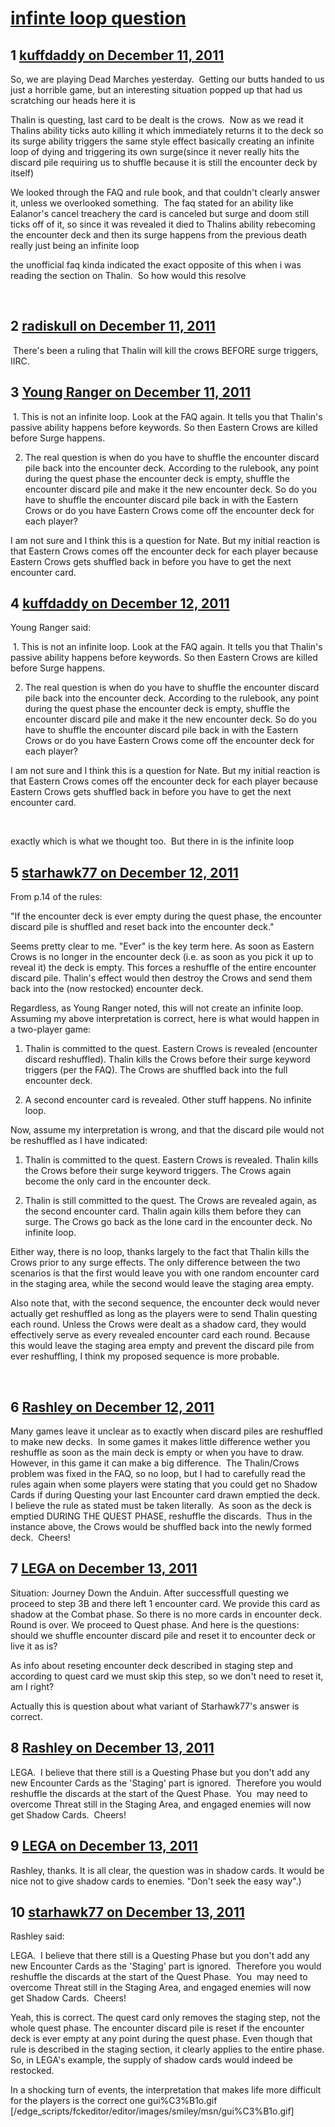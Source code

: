 # [infinte loop question](https://community.fantasyflightgames.com/topic/57467-infinte-loop-question/)

## 1 [kuffdaddy on December 11, 2011](https://community.fantasyflightgames.com/topic/57467-infinte-loop-question/?do=findComment&comment=566530)

So, we are playing Dead Marches yesterday.  Getting our butts handed to us just a horrible game, but an interesting situation popped up that had us scratching our heads here it is

Thalin is questing, last card to be dealt is the crows.  Now as we read it Thalins ability ticks auto killing it which immediately returns it to the deck so its surge ability triggers the same style effect basically creating an infinite loop of dying and triggering its own surge(since it never really hits the discard pile requiring us to shuffle because it is still the encounter deck by itself)

We looked through the FAQ and rule book, and that couldn't clearly answer it, unless we overlooked something.  The faq stated for an ability like Ealanor's cancel treachery the card is canceled but surge and doom still ticks off of it, so since it was revealed it died to Thalins ability rebecoming the encounter deck and then its surge happens from the previous death really just being an infinite loop

the unofficial faq kinda indicated the exact opposite of this when i was reading the section on Thalin.  So how would this resolve

 

## 2 [radiskull on December 11, 2011](https://community.fantasyflightgames.com/topic/57467-infinte-loop-question/?do=findComment&comment=566534)

 There's been a ruling that Thalin will kill the crows BEFORE surge triggers, IIRC.

## 3 [Young Ranger on December 11, 2011](https://community.fantasyflightgames.com/topic/57467-infinte-loop-question/?do=findComment&comment=566536)

 1. This is not an infinite loop. Look at the FAQ again. It tells you that Thalin's passive ability happens before keywords. So then Eastern Crows are killed before Surge happens.

2. The real question is when do you have to shuffle the encounter discard pile back into the encounter deck. According to the rulebook, any point during the quest phase the encounter deck is empty, shuffle the encounter discard pile and make it the new encounter deck. So do you have to shuffle the encounter discard pile back in with the Eastern Crows or do you have Eastern Crows come off the encounter deck for each player?

I am not sure and I think this is a question for Nate. But my initial reaction is that Eastern Crows comes off the encounter deck for each player because Eastern Crows gets shuffled back in before you have to get the next encounter card.

## 4 [kuffdaddy on December 12, 2011](https://community.fantasyflightgames.com/topic/57467-infinte-loop-question/?do=findComment&comment=566636)

Young Ranger said:

 1. This is not an infinite loop. Look at the FAQ again. It tells you that Thalin's passive ability happens before keywords. So then Eastern Crows are killed before Surge happens.

2. The real question is when do you have to shuffle the encounter discard pile back into the encounter deck. According to the rulebook, any point during the quest phase the encounter deck is empty, shuffle the encounter discard pile and make it the new encounter deck. So do you have to shuffle the encounter discard pile back in with the Eastern Crows or do you have Eastern Crows come off the encounter deck for each player?

I am not sure and I think this is a question for Nate. But my initial reaction is that Eastern Crows comes off the encounter deck for each player because Eastern Crows gets shuffled back in before you have to get the next encounter card.



 

exactly which is what we thought too.  But there in is the infinite loop

## 5 [starhawk77 on December 12, 2011](https://community.fantasyflightgames.com/topic/57467-infinte-loop-question/?do=findComment&comment=566788)

From p.14 of the rules:

"If the encounter deck is ever empty during the quest phase, the encounter discard pile is shuffled and reset back into the encounter deck."

Seems pretty clear to me. "Ever" is the key term here. As soon as Eastern Crows is no longer in the encounter deck (i.e. as soon as you pick it up to reveal it) the deck is empty. This forces a reshuffle of the entire encounter discard pile. Thalin's effect would then destroy the Crows and send them back into the (now restocked) encounter deck.

Regardless, as Young Ranger noted, this will not create an infinite loop. Assuming my above interpretation is correct, here is what would happen in a two-player game:

1. Thalin is committed to the quest. Eastern Crows is revealed (encounter discard reshuffled). Thalin kills the Crows before their surge keyword triggers (per the FAQ). The Crows are shuffled back into the full encounter deck.

2. A second encounter card is revealed. Other stuff happens. No infinite loop.

Now, assume my interpretation is wrong, and that the discard pile would not be reshuffled as I have indicated:

1. Thalin is committed to the quest. Eastern Crows is revealed. Thalin kills the Crows before their surge keyword triggers. The Crows again become the only card in the encounter deck.

2. Thalin is still committed to the quest. The Crows are revealed again, as the second encounter card. Thalin again kills them before they can surge. The Crows go back as the lone card in the encounter deck. No infinite loop.

Either way, there is no loop, thanks largely to the fact that Thalin kills the Crows prior to any surge effects. The only difference between the two scenarios is that the first would leave you with one random encounter card in the staging area, while the second would leave the staging area empty. 

Also note that, with the second sequence, the encounter deck would never actually get reshuffled as long as the players were to send Thalin questing each round. Unless the Crows were dealt as a shadow card, they would effectively serve as every revealed encounter card each round. Because this would leave the staging area empty and prevent the discard pile from ever reshuffling, I think my proposed sequence is more probable.

 

## 6 [Rashley on December 12, 2011](https://community.fantasyflightgames.com/topic/57467-infinte-loop-question/?do=findComment&comment=566821)

Many games leave it unclear as to exactly when discard piles are reshuffled to make new decks.  In some games it makes little difference wether you reshuffle as soon as the main deck is empty or when you have to draw.  However, in this game it can make a big difference.  The Thalin/Crows problem was fixed in the FAQ, so no loop, but I had to carefully read the rules again when some players were stating that you could get no Shadow Cards if during Questing your last Encounter card drawn emptied the deck.  I believe the rule as stated must be taken literally.  As soon as the deck is emptied DURING THE QUEST PHASE, reshuffle the discards.  Thus in the instance above, the Crows would be shuffled back into the newly formed deck.  Cheers!

## 7 [LEGA on December 13, 2011](https://community.fantasyflightgames.com/topic/57467-infinte-loop-question/?do=findComment&comment=566956)

Situation: Journey Down the Anduin. After successffull questing we proceed to step 3B and there left 1 encounter card. We provide this card as shadow at the Combat phase. So there is no more cards in encounter deck. Round is over. We proceed to Quest phase. And here is the questions: should we shuffle encounter discard pile and reset it to encounter deck or live it as is?

As info about reseting encounter deck described in staging step and according to quest card we must skip this step, so we don't need to reset it, am I right?

Actually this is question about what variant of Starhawk77's answer is correct.

## 8 [Rashley on December 13, 2011](https://community.fantasyflightgames.com/topic/57467-infinte-loop-question/?do=findComment&comment=566981)

LEGA.  I believe that there still is a Questing Phase but you don't add any new Encounter Cards as the 'Staging' part is ignored.  Therefore you would reshuffle the discards at the start of the Quest Phase.  You  may need to overcome Threat still in the Staging Area, and engaged enemies will now get Shadow Cards.  Cheers!

## 9 [LEGA on December 13, 2011](https://community.fantasyflightgames.com/topic/57467-infinte-loop-question/?do=findComment&comment=566987)

Rashley, thanks. It is all clear, the question was in shadow cards. It would be nice not to give shadow cards to enemies. "Don't seek the easy way".)

## 10 [starhawk77 on December 13, 2011](https://community.fantasyflightgames.com/topic/57467-infinte-loop-question/?do=findComment&comment=567002)

Rashley said:

LEGA.  I believe that there still is a Questing Phase but you don't add any new Encounter Cards as the 'Staging' part is ignored.  Therefore you would reshuffle the discards at the start of the Quest Phase.  You  may need to overcome Threat still in the Staging Area, and engaged enemies will now get Shadow Cards.  Cheers!



Yeah, this is correct. The quest card only removes the staging step, not the whole quest phase. The encounter discard pile is reset if the encounter deck is ever empty at any point during the quest phase. Even though that rule is described in the staging section, it clearly applies to the entire phase. So, in LEGA's example, the supply of shadow cards would indeed be restocked. 

In a shocking turn of events, the interpretation that makes life more difficult for the players is the correct one gui%C3%B1o.gif [/edge_scripts/fckeditor/editor/images/smiley/msn/gui%C3%B1o.gif]

